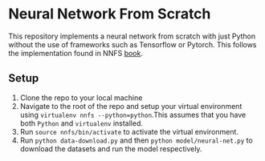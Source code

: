 # Neural Network From Scratch

This repository implements a neural network from scratch with just Python without the use of frameworks such as Tensorflow or Pytorch. 
This follows the implementation found in NNFS [book](https://github.com/Sentdex/nnfs_book).

## Setup 

1. Clone the repo to your local machine
2. Navigate to the root of the repo and setup your virtual environment using `virtualenv nnfs --python=python`.This assumes that you have both `Python` and `virtualenv` installed.
3. Run `source nnfs/bin/activate` to activate the virtual environment.
4. Run `python data-download.py` and then `python model/neural-net.py` to download the datasets and run the model respectively. 